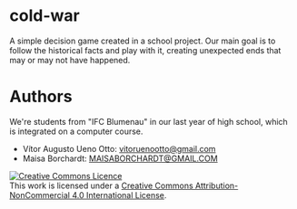 # cold-war
A simple decision game created in a school project. Our main goal is to follow the historical facts and play with it, creating unexpected ends that may or may not have happened.

# Authors
We're students from "IFC Blumenau" in our last year of high school, which is integrated on a computer course. 

* Vítor Augusto Ueno Otto: [vitoruenootto@gmail.com](vitoruenootto@gmail.com)
* Maisa Borchardt: [MAISABORCHARDT@GMAIL.COM](MAISABORCHARDT@GMAIL.COM)

<a rel="license" href="http://creativecommons.org/licenses/by-nc/4.0/"><img alt="Creative Commons Licence" style="border-width:0" src="https://i.creativecommons.org/l/by-nc/4.0/88x31.png" /></a><br />This work is licensed under a <a rel="license" href="http://creativecommons.org/licenses/by-nc/4.0/">Creative Commons Attribution-NonCommercial 4.0 International License</a>.